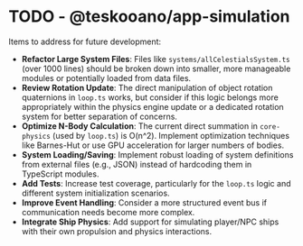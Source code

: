 # TODO - @teskooano/app-simulation

Items to address for future development:

- **Refactor Large System Files**: Files like `systems/allCelestialsSystem.ts` (over 1000 lines) should be broken down into smaller, more manageable modules or potentially loaded from data files.
- **Review Rotation Update**: The direct manipulation of object rotation quaternions in `loop.ts` works, but consider if this logic belongs more appropriately within the physics engine update or a dedicated rotation system for better separation of concerns.
- **Optimize N-Body Calculation**: The current direct summation in `core-physics` (used by `loop.ts`) is O(n^2). Implement optimization techniques like Barnes-Hut or use GPU acceleration for larger numbers of bodies.
- **System Loading/Saving**: Implement robust loading of system definitions from external files (e.g., JSON) instead of hardcoding them in TypeScript modules.
- **Add Tests**: Increase test coverage, particularly for the `loop.ts` logic and different system initialization scenarios.
- **Improve Event Handling**: Consider a more structured event bus if communication needs become more complex.
- **Integrate Ship Physics**: Add support for simulating player/NPC ships with their own propulsion and physics interactions.
